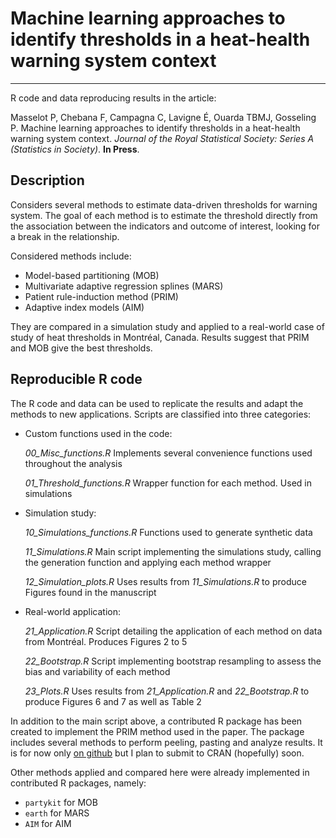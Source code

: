 # Machine learning approaches to identify thresholds in a heat-health warning system context
---

R code and data reproducing results in the article:

Masselot P, Chebana F, Campagna C, Lavigne É, Ouarda TBMJ, Gosseling P. Machine learning approaches to identify thresholds in a heat-health warning system context. *Journal of the Royal Statistical Society: Series A (Statistics in Society)*. **In Press**.

## Description

Considers several methods to estimate data-driven thresholds for warning system. The goal of each method is to estimate the threshold directly from the association between the indicators and outcome of interest, looking for a break in the relationship.

Considered methods include:

- Model-based partitioning (MOB)
- Multivariate adaptive regression splines (MARS)
- Patient rule-induction method (PRIM)
- Adaptive index models (AIM)

They are compared in a simulation study and applied to a real-world case of study of heat thresholds in Montréal, Canada. Results suggest that PRIM and MOB give the best thresholds.

## Reproducible R code

The R code and data can be used to replicate the results and adapt the methods to new applications. Scripts are classified into three categories:

- Custom functions used in the code:

  *00_Misc_functions.R* Implements several convenience functions used throughout the analysis
  
  *01_Threshold_functions.R* Wrapper function for each method. Used in simulations
  
- Simulation study:

  *10_Simulations_functions.R* Functions used to generate synthetic data
  
  *11_Simulations.R* Main script implementing the simulations study, calling the generation function and applying each method wrapper
  
  *12_Simulation_plots.R* Uses results from *11_Simulations.R* to produce Figures found in the manuscript
  
- Real-world application:

  *21_Application.R* Script detailing the application of each method on data from Montréal. Produces Figures 2 to 5
  
  *22_Bootstrap.R* Script implementing bootstrap resampling to assess the bias and variability of each method
  
  *23_Plots.R* Uses results from *21_Application.R* and *22_Bootstrap.R* to produce Figures 6 and 7 as well as Table 2

In addition to the main script above, a contributed R package has been created to implement the PRIM method used in the paper. The package includes several methods to perform peeling, pasting and analyze results. It is for now only [on github](https://github.com/PierreMasselot/primr) but I plan to submit to CRAN (hopefully) soon.

Other methods applied and compared here were already implemented in contributed R packages, namely:

- `partykit` for MOB
- `earth` for MARS
- `AIM` for AIM
